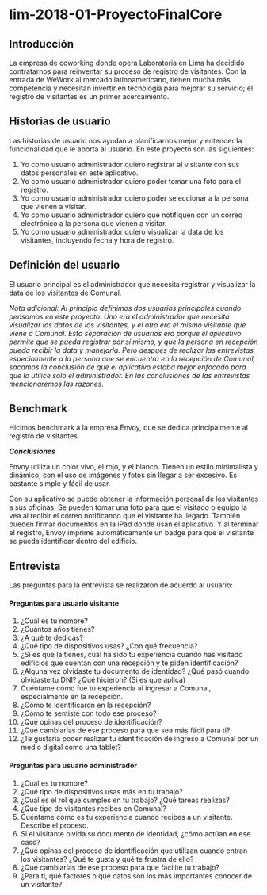 # lim-2018-01-ProyectoFinalCore

## Introducción

La empresa de coworking donde opera Laboratoria en Lima ha decidido contratarnos para reinventar su proceso de registro de visitantes. Con la entrada de WeWork al mercado latinoamericano, tienen mucha más competencia y necesitan invertir en tecnología para mejorar su servicio; el registro de visitantes es un primer acercamiento. 

## Historias de usuario

Las historias de usuario nos ayudan a planificarnos mejor y entender la funcionalidad que le aporta al usuario. En este proyecto son las siguientes:

1. Yo como usuario administrador quiero registrar al visitante con sus datos personales en este aplicativo.
2. Yo como usuario administrador quiero poder tomar una foto para el registro.
3. Yo como usuario administrador quiero poder seleccionar a la persona que vienen a visitar.
4. Yo como usuario administrador quiero que notifiquen con un correo electrónico a la persona que vienen a visitar.
5. Yo como usuario administrador quiero visualizar la data de los visitantes, incluyendo fecha y hora de registro.

## Definición del usuario

El usuario principal es el administrador que necesita registrar y visualizar la data de los visitantes de Comunal.

_Nota adicional: Al principio definimos dos usuarios principales cuando pensamos en este proyecto. Uno era el administrador que necesita visualizar los datos de los visitantes, y el otro era el mismo visitante que viene a Comunal. Esta separación de usuarios era porque el aplicativo permite que se pueda registrar por sí mismo, y que la persona en recepción pueda recibir la data y manejarla. Pero después de realizar las entrevistas, especialmente a la persona que se encuentra en la recepción de Comunal, sacamos la conclusión de que el aplicativo estaba mejor enfocado para que lo utilice sólo el administrador. En las conclusiones de las entrevistas mencionaremos las razones._

## Benchmark

Hicimos benchmark a la empresa Envoy, que se dedica principalmente al registro de visitantes. 

**_Conclusiones_**

Envoy utiliza un color vivo, el rojo, y el blanco. Tienen un estilo minimalista y dinámico, con el uso de imágenes y fotos sin llegar a ser excesivo. Es bastante simple y fácil de usar.

Con su aplicativo se puede obtener la información personal de los visitantes a sus oficinas. Se pueden tomar una foto para que el visitado o equipo la vea al recibir el correo notificando que el visitante ha llegado. También pueden firmar documentos en la iPad donde usan el aplicativo. Y al terminar el registro, Envoy imprime automáticamente un badge para que el visitante se pueda identificar dentro del edificio.

## Entrevista

Las preguntas para la entrevista se realizaron de acuerdo al usuario:

#### Preguntas para usuario visitante

1. ¿Cuál es tu nombre?
2. ¿Cuántos años tienes?
3. ¿A qué te dedicas?
4. ¿Qué tipo de dispositivos usas? ¿Con qué frecuencia?
5. ¿Si es que la tienes, cuál ha sido tu experiencia cuando has visitado edificios que cuentan con una recepción y te piden identificación?
6. ¿Alguna vez olvidaste tu documento de identidad? ¿Qué pasó cuando olvidaste tu DNI? ¿Qué hicieron? (Si es que aplica)
7. Cuéntame cómo fue tu experiencia al ingresar a Comunal, especialmente en la recepción.
8. ¿Cómo te identificaron en la recepción?
9. ¿Cómo te sentiste con todo ese proceso?
10. ¿Qué opinas del proceso de identificación?
11. ¿Qué cambiarías de ese proceso para que sea más fácil para ti?
12. ¿Te gustaría poder realizar tu identificación de ingreso a Comunal por un medio digital como una tablet?


#### Preguntas para usuario administrador

1. ¿Cuál es tu nombre?
2. ¿Qué tipo de dispositivos usas más en tu trabajo?
3. ¿Cuál es el rol que cumples en tu trabajo? ¿Qué tareas realizas?
4. ¿Qué tipo de visitantes recibes en Comunal? 
5. Cuéntame cómo es tu experiencia cuando recibes a un visitante. Describe el proceso.
6. Si el visitante olvida su documento de identidad, ¿cómo actúan en ese caso?
7. ¿Qué opinas del proceso de identificación que utilizan cuando entran los visitantes? ¿Qué te gusta y qué te frustra de ello?
8. ¿Qué cambiarías de ese proceso para que facilite tu trabajo?
9. ¿Para ti, qué factores o qué datos son los más importantes conocer de un visitante?

